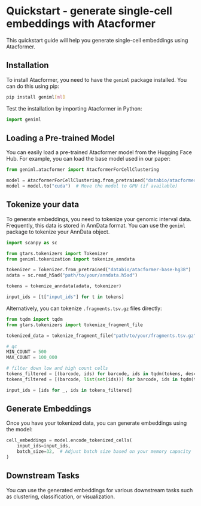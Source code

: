 # Quickstart - generate single-cell embeddings with Atacformer
This quickstart guide will help you generate single-cell embeddings using Atacformer.

## Installation
To install Atacformer, you need to have the `geniml` package installed. You can do this using pip:

```bash
pip install geniml[ml]
```

Test the installation by importing Atacformer in Python:

```python
import geniml
```

## Loading a Pre-trained Model
You can easily load a pre-trained Atacformer model from the Hugging Face Hub. For example, you can load the base model used in our paper:

```python
from geniml.atacformer import AtacformerForCellClustering

model = AtacformerForCellClustering.from_pretrained("databio/atacformer-base-hg38")
model = model.to("cuda")  # Move the model to GPU (if available)
```

## Tokenize your data
To generate embeddings, you need to tokenize your genomic interval data. Frequently, this data is stored in AnnData format. You can use the `geniml` package to tokenize your AnnData object.

```python
import scanpy as sc

from gtars.tokenizers import Tokenizer
from geniml.tokenization import tokenize_anndata

tokenizer = Tokenizer.from_pretrained("databio/atacformer-base-hg38")
adata = sc.read_h5ad("path/to/your/anndata.h5ad")

tokens = tokenize_anndata(adata, tokenizer)

input_ids = [t["input_ids"] for t in tokens]
```

Alternatively, you can tokenize `.fragments.tsv.gz` files directly:

```python
from tqdm import tqdm
from gtars.tokenizers import tokenize_fragment_file

tokenized_data = tokenize_fragment_file("path/to/your/fragments.tsv.gz", tokenizer)

# qc 
MIN_COUNT = 500
MAX_COUNT = 100_000

# filter down low and high count cells
tokens_filtered = [(barcode, ids) for barcode, ids in tqdm(tokens, desc="Filtering tokens", total=len(tokens)) if len(ids) >= MIN_COUNT and len(ids) <= MAX_COUNT]
tokens_filtered = [(barcode, list(set(ids))) for barcode, ids in tqdm(tokens_filtered, desc="Removing duplicates", total=len(tokens_filtered))]

input_ids = [ids for _, ids in tokens_filtered]
```

## Generate Embeddings
Once you have your tokenized data, you can generate embeddings using the model:

```python
cell_embeddings = model.encode_tokenized_cells(
    input_ids=input_ids,
    batch_size=32,  # Adjust batch size based on your memory capacity
)
```

## Downstream Tasks
You can use the generated embeddings for various downstream tasks such as clustering, classification, or visualization.